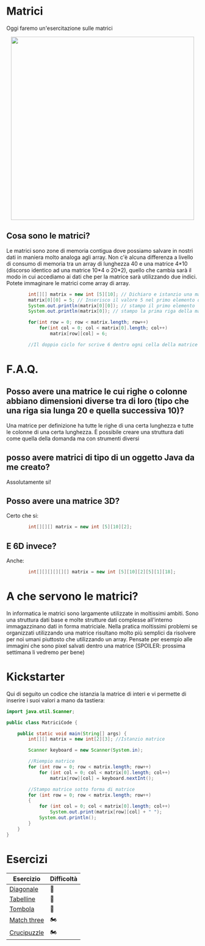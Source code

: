 # Matrici

Oggi faremo un'esercitazione sulle matrici

<p align="center">
<img src="https://m.media-amazon.com/images/M/MV5BNzQzOTk3OTAtNDQ0Zi00ZTVkLWI0MTEtMDllZjNkYzNjNTc4L2ltYWdlXkEyXkFqcGdeQXVyNjU0OTQ0OTY@._V1_FMjpg_UX1000_.jpg" height="480" class="center">
</p>

## Cosa sono le matrici?

Le matrici sono zone di memoria contigua dove possiamo salvare in nostri dati in maniera molto analoga agli array. Non c'è alcuna differenza a livello di consumo di memoria tra un array di lunghezza 40 e una matrice 4\*10 (discorso identico ad una matrice 10\*4 o 20\*2), quello che cambia sarà il modo in cui accediamo ai dati che per la matrice sarà utilizzando due indici. Potete immaginare le matrici come array di array.

```java
        int[][] matrix = new int [5][10]; // Dichiaro e istanzio una matrice di interi
        matrix[0][0] = 5; // Inserisco il valore 5 nel primo elemento della prima riga
        System.out.println(matrix[0][0]); // stampo il primo elemento
        System.out.println(matrix[0]); // stampo la prima riga della matrice

        for(int row = 0; row < matrix.length; row++)
            for(int col = 0; col < matrix[0].length; col++)
                matrix[row][col] = 6;

        //Il doppio ciclo for scrive 6 dentro ogni cella della matrice
```

# F.A.Q.

## Posso avere una matrice le cui righe o colonne abbiano dimensioni diverse tra di loro (tipo che una riga sia lunga 20 e quella successiva 10)?

Una matrice per definizione ha tutte le righe di una certa lunghezza e tutte le colonne di una certa lunghezza. È possibile creare una struttura dati come quella della domanda ma con strumenti diversi

## posso avere matrici di tipo di un oggetto Java da me creato?

Assolutamente si!

## Posso avere una matrice 3D?

Certo che si:

```java
        int[][][] matrix = new int [5][10][2];
```

## E 6D invece?

Anche:

```java
        int[][][][][][] matrix = new int [5][10][2][5][1][18];
```



# A che servono le matrici?

In informatica le matrici sono largamente utilizzate in moltissimi ambiti. Sono una struttura dati base e molte strutture dati complesse all'interno immagazzinano dati in forma matriciale. Nella pratica moltissimi problemi se organizzati utilizzando una matrice risultano molto più semplici da risolvere per noi umani piuttosto che utilizzando un array. Pensate per esempio alle immagini che sono pixel salvati dentro una matrice (SPOILER: prossima settimana li vedremo per bene)

# Kickstarter

Qui di seguito un codice che istanzia la matrice di interi e vi permette di inserire i suoi valori a mano da tastiera:

```java
import java.util.Scanner;

public class MatriciCode {

    public static void main(String[] args) {
        int[][] matrix = new int[2][3]; //Istanzio matrice

        Scanner keyboard = new Scanner(System.in);

        //Riempio matrice
        for (int row = 0; row < matrix.length; row++)
            for (int col = 0; col < matrix[0].length; col++)
                matrix[row][col] = keyboard.nextInt(); 

        //Stampo matrice sotto forma di matrice
        for (int row = 0; row < matrix.length; row++)
        {
            for (int col = 0; col < matrix[0].length; col++)
                System.out.print(matrix[row][col] + " ");
            System.out.println();
        }
    }
}
```

# Esercizi

Esercizio | Difficoltà
------------ | -------------
[Diagonale](https://github.com/Backend-Developer-School-Tree/Corso-Java-Backend-2021-02/tree/main/module_02/Matrix/01-Diagonale) | :kick_scooter:
[Tabelline](https://github.com/Backend-Developer-School-Tree/Corso-Java-Backend-2021-02/tree/main/module_02/Matrix/02-Tabelline_in_matrice) | :kick_scooter:
[Tombola](https://github.com/Backend-Developer-School-Tree/Corso-Java-Backend-2021-02/tree/main/module_02/Matrix/03-Tombola) | :motor_scooter:
[Match three](https://github.com/Backend-Developer-School-Tree/Corso-Java-Backend-2021-02/tree/main/module_02/Matrix/04-MatchThree) | :motorcycle:
[Crucipuzzle](https://github.com/Backend-Developer-School-Tree/Corso-Java-Backend-2021-02/tree/main/module_02/Matrix/05-CruciPuzzle) |  :motorcycle: